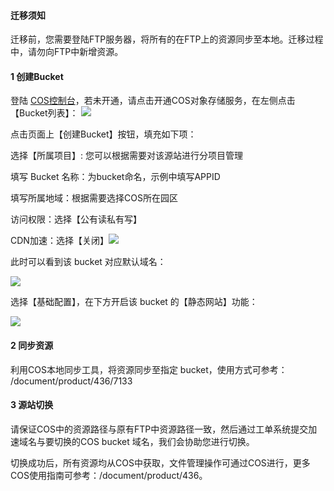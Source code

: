#### 迁移须知

迁移前，您需要登陆FTP服务器，将所有的在FTP上的资源同步至本地。迁移过程中，请勿向FTP中新增资源。

#### 1 创建Bucket

登陆 [COS控制台](http://console.tcecqpoc.fsphere.cn/cos)，若未开通，请点击开通COS对象存储服务，在左侧点击【Bucket列表】：
![](http://imgcache.tcecqpoc.fsphere.cn/image/mc.qcloudimg.com/static/img/b87d5d718cf5c7e8b6d93cd2acc78783/cos-1.png)

点击页面上【创建Bucket】按钮，填充如下项：

选择【所属项目】: 您可以根据需要对该源站进行分项目管理

填写 Bucket 名称：为bucket命名，示例中填写APPID

填写所属地域：根据需要选择COS所在园区

访问权限：选择【公有读私有写】

CDN加速：选择【关闭】![](http://imgcache.tcecqpoc.fsphere.cn/image/mc.qcloudimg.com/static/img/e765dd971cb4a4ce2bae8d670e2a4e43/create_bucket.png)

此时可以看到该 bucket 对应默认域名：

![](http://imgcache.tcecqpoc.fsphere.cn/image/mc.qcloudimg.com/static/img/448abcbf4f9f0ec86dac6449d7fbc184/domain-name.png)

选择【基础配置】，在下方开启该 bucket 的【静态网站】功能：

![](http://imgcache.tcecqpoc.fsphere.cn/image/mc.qcloudimg.com/static/img/e7d6f2f605c3504efa713b2997f0f347/open_static_web.png)



#### 2  同步资源

利用COS本地同步工具，将资源同步至指定 bucket，使用方式可参考：
/document/product/436/7133



#### 3 源站切换

请保证COS中的资源路径与原有FTP中资源路径一致，然后通过工单系统提交加速域名与要切换的COS bucket 域名，我们会协助您进行切换。

切换成功后，所有资源均从COS中获取，文件管理操作可通过COS进行，更多COS使用指南可参考：/document/product/436。

